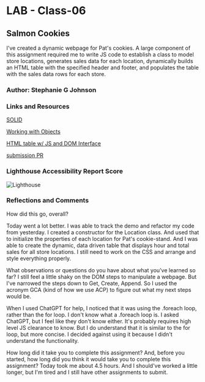 # LAB - Class-06

## Salmon Cookies

I've created a dynamic webpage for Pat's cookies. A large component of this assignment required me to write JS code to establish a class to model store locations, generates sales data for each location, dynamically builds an HTML table with the specified header and footer, and populates the table with the sales data rows for each store.

### Author: Stephanie G Johnson

### Links and Resources

[SOLID](https://www.geeksforgeeks.org/single-responsibility-in-solid-design-principle/)

[Working with Objects](https://developer.mozilla.org/en-US/docs/Web/JavaScript/Guide/Working_with_objects)

[HTML table w/ JS and DOM Interface](https://developer.mozilla.org/en-US/docs/Web/API/Document_Object_Model/Traversing_an_HTML_table_with_JavaScript_and_DOM_Interfaces#creating_an_html_table_dynamically)

[submission PR](https://stepheegee.github.io/cookie-stand/)


### Lighthouse Accessibility Report Score
![Lighthouse](photos/lighthouse07.png)



### Reflections and Comments

How did this go, overall?

Today went a lot better. I was able to track the demo and refactor my code from yesterday. I created a constructor for the Location class. And used that to initialize the properties of each location for Pat's cookie-stand. And I was able to create the dynamic, data driven table that displays hour and total sales for all store locations. I still need to work on the CSS and arrange and style everything properly.  

What observations or questions do you have about what you’ve learned so far?
I still feel a little shaky on the DOM steps to manipulate a webpage. But I've narrowed the steps down to Get, Create, Append. So I used the acronym GCA (kind of how we use ACP) to figure out what my next steps would be. 

When I used ChatGPT for help, I noticed that it was using the .foreach loop, rather than the for loop. I don't know what a .foreach loop is. I asked ChatGPT, but I feel like they don't know either. It's probably requires high level JS clearance to know. But I do understand that it is similar to the for loop, but more concise. I decided against using it because I didn't understand the functionality.

How long did it take you to complete this assignment? And, before you started, how long did you think it would take you to complete this assignment? Today took me about 4.5 hours. And I should've worked a little longer, but I'm tired and I still have other assignments to submit.